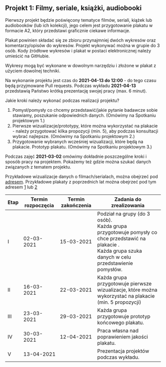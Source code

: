 ## Projekt 1: Filmy, seriale, książki, audiobooki

Pierwszy projekt będzie poświęcony tematyce filmów, seriali, kiążek lub audiobooków (lub ich kolekcji), jego celem jest przygotowanie plakatu w formacie A2, który przedstawi graficznie ciekawe informacje.

Plakat powinien składać się ze zbioru przynajmniej dwóch wykresów oraz komentarzy/opisów do wykresów. Projekt wykonywać można w grupie do 3 osób.  Kody źródłowe wykresów i plakat w postaci elektronicznej należy umieścić na GitHubie.

Wykresy mogą być wykonane w dowolnym narzędziu i złożone w plakat z użyciem dowolnej techniki.

Na wykonanie projektu jest czas do **2021-04-13 do 12:00** - do tego czasu będą przyjmowane Pull requests. 
Podczas wykładu **2021-04-13** przedstawią Państwo krótką prezentację swojej pracy (max. 6 minut).

Jakie kroki należy wykonać podczas realizacji projektu?
1) Pomysł/pomysły co chcemy przedstawić/jakie pytanie badawcze sobie stawiamy, poszukanie odpowiednich danych. (Omówimy na Spotkaniu projektowym 1.)
2) Pierwsze wizualizacje/prototypy, które można wykorzystać na plakacie - należy przygotować kilka propozycji (min. 5), aby podczas konsultacji wybrać najlepsze. (Omówimy na Spotkaniu projektowym 2.)
3) Przygotowanie wybranych wcześniej wizualizacji, które będą na plakacie. Prototyp plakatu. (Omówimy na Spotkaniu projektowym 3.)

Podczas zajęć **2021-03-02** omówimy dokładnie poszczególne kroki i sposób pracy na projektem. Pokażemy też gdzie można szukać danych związanych z tematem projektu.


Przykładowe wizualizacje danych o filmach/serialach, można obejrzeć pod [adresem](http://smarterpoland.pl/index.php/2018/12/data-movies-and-ggplot2/).
Przykładowe plakaty z poprzednich lat można obejrzeć pod tym adresem [1](https://medium.com/responsibleml/data-visualization-cheat-sheets-1c12ba8a7671) lub [2](http://smarterpoland.pl/index.php/2018/01/0-1/) 


<table>
<thead>
  <tr>
    <th>Etap</th>
    <th>Termin rozpoczęcia</th>
    <th>Termin zakończenia</th>
    <th>Zadania do zrealizowania</th>
  </tr>
</thead>
<tbody>
  <tr>
    <td>I</td>
    <td>02-03-2021</td>
    <td>15-03-2021</td>
    <td>Podział na grupy (do 3 osób).<br>Każda grupa przygotowuje pomysły co chce przedstawić na plakacie .<br>Każda grupa szuka danych w celu przedstawienie pomysłów.</td>
  </tr>
  <tr>
    <td>II</td>
    <td>16-03-2021</td>
    <td>22-03-2021</td>
    <td>Każda grupa przygotowuje pierwsze wizualizacje, które można wykorzystać na plakacie (min. 5 propozycji)</td>
  </tr>
  <tr>
    <td>III</td>
    <td>23-03-2021</td>
    <td>29-03-2021</td>
    <td>Każda grupa przygotowuje prototyp końcowego plakatu.</td>
  </tr>
  <tr>
    <td>IV</td>
    <td>30-03-2021</td>
    <td>12-04-2021</td>
    <td>Praca własna nad poprawieniem jakości plakatu.</td>
  </tr>
  <tr>
    <td>V</td>
    <td colspan="2">13-04-2021</td>
    <td>Prezentacja projektów podczas wykładu.</td>
  </tr>
</tbody>
</table>

